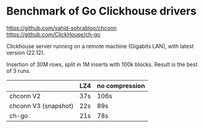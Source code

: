 # Benchmark of Go Clickhouse drivers

https://github.com/vahid-sohrabloo/chconn
https://github.com/ClickHouse/ch-go

Clickhouse server running on a remote machine (Gigabits LAN), with latest version (22.12).

Insertion of 30M rows, split in 1M inserts with 100k blocks. Result is the best of 3 runs.

|                      | LZ4 | no compression |
|----------------------|-----|----------------|
| chconn V2            | 37s | 106s           |
| chconn V3 (snapshot) | 22s | 89s            |
| ch-go                | 21s | 78s            |
